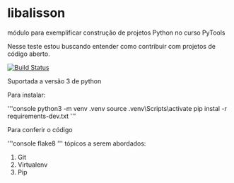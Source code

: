 # libalisson
módulo para exemplificar construção de projetos Python no curso PyTools

Nesse teste estou buscando entender como contribuir com projetos de código aberto.

[![Build Status](https://app.travis-ci.com/AlissonLGoncalves/libalisson.svg?branch=main)](https://app.travis-ci.com/AlissonLGoncalves/libalisson)

Suportada a versão 3 de python

Para instalar:

'''console
python3 -m venv .venv
source .venv\Scripts\activate
pip instal -r requirements-dev.txt
'''

Para conferir o código

'''console
flake8
'''
tópicos a serem abordados:
1. Git
2. Virtualenv
3. Pip